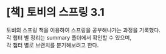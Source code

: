 # [책] 토비의 스프링 3.1

토비의 스프링 책을 이용하여 스프링을 공부해나가는 과정을 기록했다. \
각 챕터 별 정리는 summary 폴더에서 확인할 수 있으며, \
각 챕터 별로 브랜치를 분기해보려고 한다.
